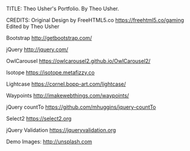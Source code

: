 
TITLE: 
Theo Usher's Portfolio. By Theo Usher.



CREDITS:
Original Design by FreeHTML5.co
https://freehtml5.co/gaming
Edited by Theo Usher


Bootstrap
http://getbootstrap.com/

jQuery
http://jquery.com/

OwlCarousel
https://owlcarousel2.github.io/OwlCarousel2/

Isotope
https://isotope.metafizzy.co

Lightcase
https://cornel.bopp-art.com/lightcase/

Waypoints
http://imakewebthings.com/waypoints/

jQuery countTo
https://github.com/mhuggins/jquery-countTo

Select2
https://select2.org

jQuery Validation
https://jqueryvalidation.org

Demo Images:
http://unsplash.com

